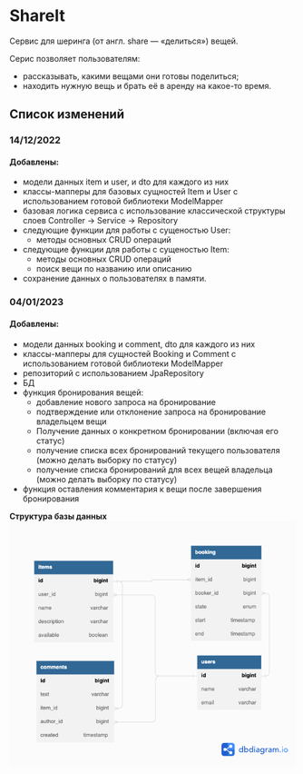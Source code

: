 # ShareIt
Сервис для шеринга (от англ. share — «делиться») вещей.

Серис позволяет пользователям:
- рассказывать, какими вещами они готовы поделиться;
- находить нужную вещь и брать её в аренду на какое-то время.

## Список изменений
### **14/12/2022**

#### Добавлены:
- модели данных item и user, и dto для каждого из них
- классы-мапперы для базовых сущностей Item и User с использованием
  готовой библиотеки ModelMapper
- базовая логика сервиса с использование классической структуры слоев
  Controller -> Service -> Repository
- следующие функции для работы с сущеностью User:
    - методы основных CRUD операций
- следующие функции для работы с сущеностью Item:
    - методы основных CRUD операций
    - поиск вещи по названию или описанию
- сохранение данных о пользователях в памяти.

### **04/01/2023**

#### Добавлены:
- модели данных booking и comment, dto для каждого из них
- классы-мапперы для сущностей Booking и Comment с использованием 
готовой библиотеки ModelMapper
- репозиторий с использованием JpaRepository
- БД
- функция бронирования вещей:
  - добавление нового запроса на бронирование
  - подтверждение или отклонение запроса на бронирование владельцем вещи
  - Получение данных о конкретном бронировании (включая его статус)
  - получение списка всех бронирований текущего пользователя 
  (можно делать выборку по статусу)
  - получение списка бронирований для всех вещей владельца 
  (можно делать выборку по статусу)
- функция оставления комментария к вещи после завершения бронирования

**Структура базы данных**
![](images/ShareIt.png)
